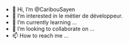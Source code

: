 - 👋 Hi, I’m @CaribouSayen
- 👀 I’m interested in  le métier de développeur.
- 🌱 I’m currently learning ...
- 💞️ I’m looking to collaborate on ...
- 📫 How to reach me ...

<!---
CaribouSayen/CaribouSayen is a ✨ special ✨ repository because its `README.md` (this file) appears on your GitHub profile.
You can click the Preview link to take a look at your changes.
--->
